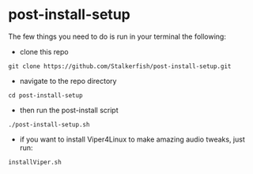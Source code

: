 # post-install-setup
The few things you need to do is run in your terminal the following:


- clone this repo

`git clone https://github.com/Stalkerfish/post-install-setup.git`

- navigate to the repo directory

`cd post-install-setup`

- then run the post-install script

`./post-install-setup.sh`

- if you want to install Viper4Linux to make amazing audio tweaks, just run:

`installViper.sh`
